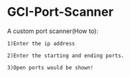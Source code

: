 # GCI-Port-Scanner
A custom port scanner(How to):

    1)Enter the ip address

    2)Enter the starting and ending ports.

    3)Open ports would be shown!
